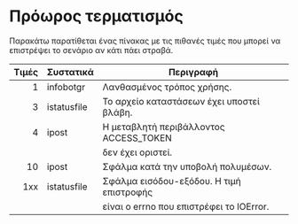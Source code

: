 # Πρόωρος τερματισμός

Παρακάτω παρατίθεται ένας πίνακας με τις πιθανές τιμές που μπορεί να
επιστρέψει το σενάριο αν κάτι πάει στραβά.

| Τιμές       | Συστατικά         | Περιγραφή                                |
|------------:|-------------------|------------------------------------------|
|           1 | infobotgr         | Λανθασμένος τρόπος χρήσης.               |
|           3 | istatusfile       | Το αρχείο καταστάσεων έχει υποστεί βλάβη.|
|           4 | ipost             | Η μεταβλητή περιβάλλοντος ACCESS_TOKEN   |
|             |                   | δεν έχει οριστεί.                        |
|          10 | ipost             | Σφάλμα κατά την υποβολή πολυμέσων.       |
|         1xx | istatusfile       | Σφάλμα εισόδου-εξόδου. Η τιμή επιστροφής |
|             |                   | είναι ο errno που επιστρέφει το IOError. |
